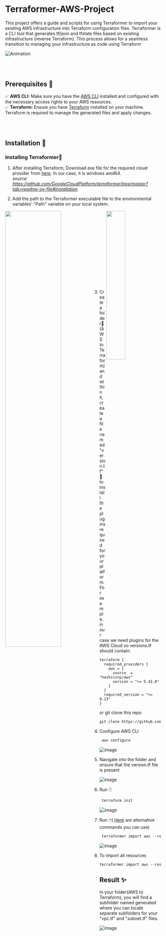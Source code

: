 ﻿# Terraformer-AWS-Project

This project offers a guide and scripts for using Terraformer to import your existing AWS infrastructure into Terraform configuration files. Terraformer is a CLI tool that generates tf/json and tfstate files based on existing infrastructure (reverse Terraform). This process allows for a seamless transition to managing your infrastructure as code using Terraform



![Animation](https://github.com/al3v/Terraformer-AWS-Project/assets/73062283/bebb0304-adc9-424d-b600-a5efc9eba729)


<br/><br/>

## Prerequisites 🧰
✅ **AWS CLI:** Make sure you have the [AWS CLI](https://docs.aws.amazon.com/cli/latest/userguide/getting-started-version.html) installed and configured with the necessary access rights to your AWS resources.  
✅ **Terraform:** Ensure you have [Terraform](https://developer.hashicorp.com/terraform/install) installed on your machine. Terraform is required to manage the generated files and apply changes.  

<br/><br/>

## Installation 🐾
### Installing Terraformer💫
1) After installing Terraform, Download exe file for the required cloud provider from [here](https://github.com/GoogleCloudPlatform/terraformer/releases). In our case, it is windows amd64.  
*source: https://github.com/GoogleCloudPlatform/terraformer/tree/master?tab=readme-ov-file#installation*

2) Add the path to the Terraformer executable file to the environmental variables' "Path" variable on your local system.


  <img src="https://github.com/al3v/Terraformer-AWS-Project/assets/73062283/da5dbf81-4c8b-4a4e-b59b-4f69c35cc20d" align="left"  width="60%"/> <img src="https://github.com/al3v/Terraformer-AWS-Project/assets/73062283/67a48b8d-416e-4de2-af27-60b75949b833" align="right"  width="35%"/>

  <br/><br/>
    <br/><br/>
      <br/><br/>
        <br/><br/>
          <br/><br/>
            <br/><br/>
              <br/><br/>
            
3) Create a folder📂(AWS to Terraform) and within it, create a file  named "version.tf"📄 to install the plugins required for your platform. For example, in our case we need plugins for the AWS Cloud so versions.tf should contain:

```
terraform {
  required_providers {
    aws = {
      source  = "hashicorp/aws"
      version = ">= 5.41.0"
    }
  }
  required_version = ">= 0.13"
}
```
or
git clone this repo
```markdown
git clone https://github.com/al3v/Terraformer-AWS-Project.git
```

4) Configure AWS CLI 
```markdown
 aws configure
```
![image](https://github.com/al3v/Terraformer-AWS-Project/assets/73062283/2e21bca0-1628-47aa-ac70-4cfe530b28ce)

5) Navigate into the folder and ensure that the version.tf file is present

![image](https://github.com/al3v/Terraformer-AWS-Project/assets/73062283/c64c36be-eab8-4a49-a06a-0304cf0304d1)

6) Run 🖱️
```markdown
 terraform init
```
![image](https://github.com/al3v/Terraformer-AWS-Project/assets/73062283/1dc6fbcc-70c2-4d25-a7e7-230d3dc629b1)

7) Run 🖱️( [Here](https://github.com/GoogleCloudPlatform/terraformer/blob/master/docs/aws.md) are alternative commands you can use)
```markdown
 terraformer import aws --resources=vpc,subnet --regions=eu-west-1
```
![image](https://github.com/al3v/Terraformer-AWS-Project/assets/73062283/3cbc77f6-96a5-4d72-96d6-f253868401ba)

8) To import all resources
```markdown
terraformer import aws --resources="*" --regions=eu-central-1
```



## Result ✨
In your folder(AWS to Terraform), you will find a subfolder named generated where you can locate separate subfolders for your "vpc.tf" and "subnet.tf" files.

![image](https://github.com/al3v/Terraformer-AWS-Project/assets/73062283/dc83b7f1-98d9-4dff-b1c9-2ac80d078da4)

